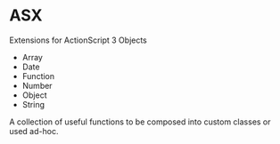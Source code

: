 # ASX

Extensions for ActionScript 3 Objects

- Array
- Date
- Function 
- Number
- Object
- String

A collection of useful functions to be composed into custom classes or used ad-hoc. 
